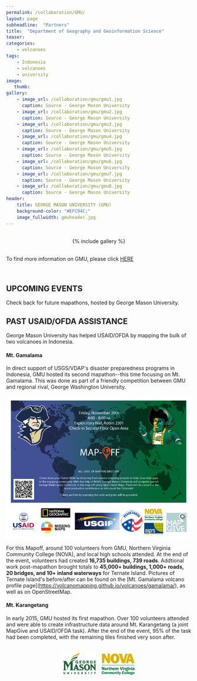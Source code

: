 ```yaml
---
permalink: /collaboration/GMU/
layout: page
subheadline:  "Partners"
title:  "Department of Geography and Geoinformation Science"
teaser: 
categories:
    - volcanoes
tags:
    - Indonesia
    - volcanoes
    - university
image:
   thumb:
gallery:
    - image_url: /collaboration/gmu/gmu1.jpg
      caption: Source - George Mason University
    - image_url: /collaboration/gmu/gmu2.jpg
      caption: Source - George Mason University
    - image_url: /collaboration/gmu/gmu3.jpg
      caption: Source - George Mason University
    - image_url: /collaboration/gmu/gmu4.jpg
      caption: Source - George Mason University
    - image_url: /collaboration/gmu/gmu5.jpg
      caption: Source - George Mason University
    - image_url: /collaboration/gmu/gmu6.jpg
      caption: Source - George Mason University
    - image_url: /collaboration/gmu/gmu7.jpg
      caption: Source - George Mason University
    - image_url: /collaboration/gmu/gmu8.jpg
      caption: Source - George Mason University
header:
    title: GEORGE MASON UNIVERSITY (GMU)
    background-color: "#EFC94C;"
    image_fullwidth: gmuheader.jpg
---
```


<br />

<center>
{% include gallery %}
</center>

<br />

To find more information on GMU, please click [HERE](https://cos.gmu.edu/ggs/)

<br />

## UPCOMING EVENTS
Check back for future mapathons, hosted by George Mason University.

## PAST USAID/OFDA ASSISTANCE
George Mason University has helped USAID/OFDA by mapping the bulk of two volcanoes in Indonesia. 

#### Mt. Gamalama
In direct support of USGS/VDAP's disaster preparedness programs in Indonesia, GMU hosted its second mapathon--this time focusing on Mt. Gamalama. This was done as part of a friendly competition between GMU and regional rival, George Washington University.

![](/images/collaboration/gmu/mapoff.png)

For this Mapoff, around 100 volunteers from GMU, Northern Virginia Community College (NOVA), and local high schools attended. At the end of the event, volunteers had created **16,735 buildings, 739 roads**. Addtional work post-mapathon brought totals to **45,000+ buildings, 1,000+ roads, 20 bridges, and 10+ inland waterways** for Ternate Island. Pictures of Ternate Island's before/after can be found on the [Mt. Gamalama volcano profile page[(https://volcanomapping.github.io/volcanoes/gamalama/), as well as on OpenStreetMap. 

#### Mt. Karangetang
In early 2015, GMU hosted its first mapathon. Over 100 volunteers attended and were able to create infrastructure data around Mt. Karangetang (a joint MapGive and USAID/OFDA task). After the end of the event, 95% of the task had been completed, with the remaining tiles finished very soon after.

<br />

<center>
<img src="/images/logos/gmu.jpg" style="width: 20%; height: 20%"/>
<img src="/images/logos/nova.jpg" style="width: 20%; height: 20%"/>
</center>
